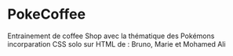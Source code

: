# PokeCoffee
Entrainement de coffee Shop avec la thématique des Pokémons
incorparation CSS solo sur HTML de :
Bruno, Marie et Mohamed Ali